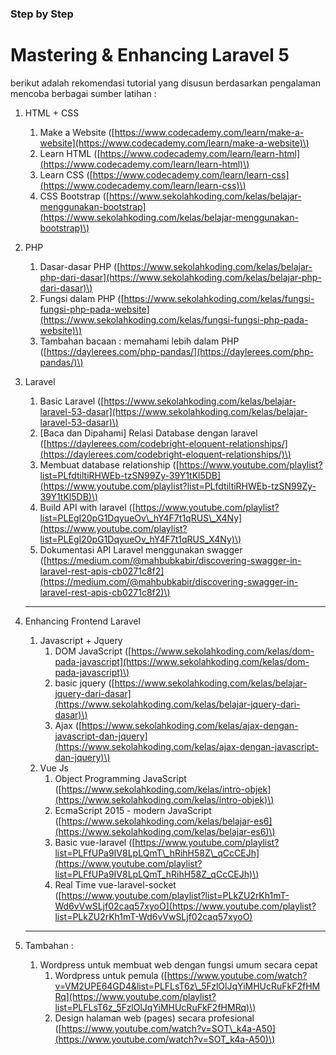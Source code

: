 ### Step by Step

# Mastering & Enhancing Laravel 5

berikut adalah rekomendasi tutorial yang disusun berdasarkan pengalaman mencoba berbagai sumber latihan :

1. HTML + CSS
   1. Make a Website \([https://www.codecademy.com/learn/make-a-website](https://www.codecademy.com/learn/make-a-website)\)
   2. Learn HTML \([https://www.codecademy.com/learn/learn-html](https://www.codecademy.com/learn/learn-html)\)
   3. Learn CSS \([https://www.codecademy.com/learn/learn-css](https://www.codecademy.com/learn/learn-css)\)
   4. CSS Bootstrap \([https://www.sekolahkoding.com/kelas/belajar-menggunakan-bootstrap](https://www.sekolahkoding.com/kelas/belajar-menggunakan-bootstrap)\)
2. PHP
   1. Dasar-dasar PHP \([https://www.sekolahkoding.com/kelas/belajar-php-dari-dasar](https://www.sekolahkoding.com/kelas/belajar-php-dari-dasar)\)
   2. Fungsi dalam PHP \([https://www.sekolahkoding.com/kelas/fungsi-fungsi-php-pada-website](https://www.sekolahkoding.com/kelas/fungsi-fungsi-php-pada-website)\)
   3. Tambahan bacaan : memahami lebih dalam PHP \([https://daylerees.com/php-pandas/](https://daylerees.com/php-pandas/)\)
3. Laravel  
   1. Basic Laravel \([https://www.sekolahkoding.com/kelas/belajar-laravel-53-dasar](https://www.sekolahkoding.com/kelas/belajar-laravel-53-dasar)\)  
   2. \[Baca dan Dipahami\] Relasi Database dengan laravel \([https://daylerees.com/codebright-eloquent-relationships/](https://daylerees.com/codebright-eloquent-relationships/)\)  
   3. Membuat database relationship \([https://www.youtube.com/playlist?list=PLfdtiltiRHWEb-tzSN99Zy-39Y1tKl5DB](https://www.youtube.com/playlist?list=PLfdtiltiRHWEb-tzSN99Zy-39Y1tKl5DB)\)  
   4. Build API with laravel \([https://www.youtube.com/playlist?list=PLEgI20pG1DqyueOv\_hY4F7t1qRUS\_X4Ny](https://www.youtube.com/playlist?list=PLEgI20pG1DqyueOv_hY4F7t1qRUS_X4Ny)\)  
   5. Dokumentasi API Laravel menggunakan swagger \([https://medium.com/@mahbubkabir/discovering-swagger-in-laravel-rest-apis-cb0271c8f2](https://medium.com/@mahbubkabir/discovering-swagger-in-laravel-rest-apis-cb0271c8f2)\)

   ---

4. Enhancing Frontend Laravel  
   1. Javascript + Jquery  
      1. DOM JavaScript \([https://www.sekolahkoding.com/kelas/dom-pada-javascript](https://www.sekolahkoding.com/kelas/dom-pada-javascript)\)  
      2. basic jquery \([https://www.sekolahkoding.com/kelas/belajar-jquery-dari-dasar](https://www.sekolahkoding.com/kelas/belajar-jquery-dari-dasar)\)  
      3. Ajax \([https://www.sekolahkoding.com/kelas/ajax-dengan-javascript-dan-jquery](https://www.sekolahkoding.com/kelas/ajax-dengan-javascript-dan-jquery)\)  
   2. Vue Js  
      1. Object Programming JavaScript \([https://www.sekolahkoding.com/kelas/intro-objek](https://www.sekolahkoding.com/kelas/intro-objek)\)   
      2. EcmaScript 2015 - modern JavaScript \([https://www.sekolahkoding.com/kelas/belajar-es6](https://www.sekolahkoding.com/kelas/belajar-es6)\)  
      3. Basic vue-laravel \([https://www.youtube.com/playlist?list=PLFfUPa9IV8LpLQmT\_hRihH58Z\_qCcCEJh](https://www.youtube.com/playlist?list=PLFfUPa9IV8LpLQmT_hRihH58Z_qCcCEJh)\)  
      4. Real Time vue-laravel-socket \([https://www.youtube.com/playlist?list=PLkZU2rKh1mT-Wd6vVwSLjf02caq57xyoO](https://www.youtube.com/playlist?list=PLkZU2rKh1mT-Wd6vVwSLjf02caq57xyoO)

   ---

5. Tambahan :
   1. Wordpress untuk membuat web dengan fungsi umum secara cepat
      1. Wordpress untuk pemula \([https://www.youtube.com/watch?v=VM2UPE64GD4&list=PLFLsT6z\_5FzlOlJqYiMHUcRuFkF2fHMRq](https://www.youtube.com/playlist?list=PLFLsT6z_5FzlOlJqYiMHUcRuFkF2fHMRq)\)
      2. Design halaman web \(pages\) secara profesional \([https://www.youtube.com/watch?v=SOT\_k4a-A50](https://www.youtube.com/watch?v=SOT_k4a-A50)\)



